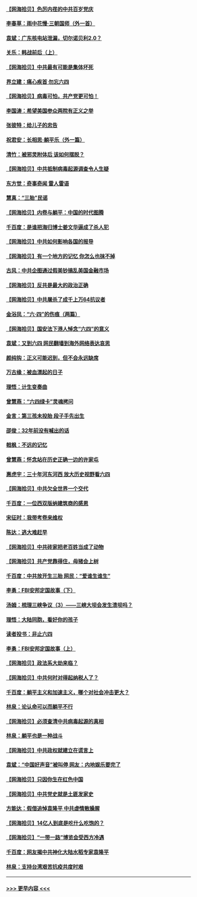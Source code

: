 #### [【网海拾贝】色厉内荏的中共百岁党庆](../pages/nsc993/n13025582.md?t=06170952) 
#### [李春草：雨中花慢‧三朝国师（外一首）](../pages/nsc993/n13025567.md?t=06170952) 
#### [袁斌：广东核电站泄漏，切尔诺贝利2.0？](../pages/nsc993/n13025475.md?t=06170952) 
#### [关乐：韩战前后（上）](../pages/nsc993/n13025387.md?t=06170952) 
#### [【网海拾贝】中共最有可能是集体坏死](../pages/nsc993/n13023101.md?t=06170952) 
#### [界立建：痛心疾首 勿忘六四](../pages/nsc993/n13022339.md?t=06170952) 
#### [【网海拾贝】病毒可怕，共产党更可怕！](../pages/nsc993/n13020728.md?t=06170952) 
#### [李国涛：希望美国参众两院有正义之举](../pages/nsc993/n13020674.md?t=06170952) 
#### [张彼特：给儿子的忠告](../pages/nsc993/n13018934.md?t=06170952) 
#### [祝君安：长相思‧躺平乐（外一篇）](../pages/nsc993/n13018923.md?t=06170952) 
#### [清竹：被邪灵附体后 该如何摆脱？](../pages/nsc993/n13018877.md?t=06170952) 
#### [【网海拾贝】中共抵制病毒起源调查令人生疑](../pages/nsc993/n13017785.md?t=06170952) 
#### [东方觉：奇事奇闻 雷人雷语](../pages/nsc993/n13017577.md?t=06170952) 
#### [慧真：“三胎”民谣](../pages/nsc993/n13017394.md?t=06170952) 
#### [【网海拾贝】内卷与躺平：中国的时代图腾](../pages/nsc993/n13016128.md?t=06170952) 
#### [千百度：是谁把海归博士姜文华逼成了杀人犯](../pages/nsc993/n13015218.md?t=06170952) 
#### [【网海拾贝】中共如何影响各国的报导](../pages/nsc993/n13012599.md?t=06170952) 
#### [【网海拾贝】有一个地方的记忆 你怎么也抹不掉](../pages/nsc993/n13009802.md?t=06170952) 
#### [古风：中共企图通过假美钞搞乱美国金融市场](../pages/nsc993/n13009626.md?t=06170952) 
#### [【网海拾贝】反共是最大的政治正确](../pages/nsc993/n13007051.md?t=06170952) 
#### [【网海拾贝】中共屠杀了成千上万64抗议者](../pages/nsc993/n13002713.md?t=06170952) 
#### [金浴凤：“六·四”的伤痕（两篇）](../pages/nsc993/n13001719.md?t=06170952) 
#### [【网海拾贝】国安法下港人悼念“六四”的意义](../pages/nsc993/n13001039.md?t=06170952) 
#### [袁斌：又到六四 网民翻墙到海外网络表达哀思](../pages/nsc993/n13000995.md?t=06170952) 
#### [颜纯钩：正义可能迟到，但不会永远缺席](../pages/nsc993/n13000920.md?t=06170952) 
#### [万古缘：被血漂起的日子](../pages/nsc993/n13000914.md?t=06170952) 
#### [理悟：计生变奏曲](../pages/nsc993/n13000414.md?t=06170952) 
#### [曾慧燕：“六四绿卡”灵魂拷问](../pages/nsc993/n13000277.md?t=06170952) 
#### [金言：第三孩未投胎 段子手先出生](../pages/nsc993/n13000215.md?t=06170952) 
#### [邵俊：32年前没有喊出的话](../pages/nsc993/n13000181.md?t=06170952) 
#### [戟枫：不远的记忆](../pages/nsc993/n13000121.md?t=06170952) 
#### [曾慧燕：怀念站在历史正确一边的许家屯](../pages/nsc993/n13000073.md?t=06170952) 
#### [惠虎宇：三十年河东河西 放大历史视野看六四](../pages/nsc993/n13000018.md?t=06170952) 
#### [【网海拾贝】中共欠全世界一个交代](../pages/nsc993/n12998706.md?t=06170952) 
#### [千百度：一位西双版纳建筑商的感恩](../pages/nsc993/n12998487.md?t=06170952) 
#### [宋征时：我带考卷来维权](../pages/nsc993/n12994088.md?t=06170952) 
#### [陈达：逃大难赶早](../pages/nsc993/n12993569.md?t=06170952) 
#### [【网海拾贝】中共砖家把老百姓当成了动物](../pages/nsc993/n12993483.md?t=06170952) 
#### [【网海拾贝】共产党靠得住，母猪会上树](../pages/nsc993/n12990730.md?t=06170952) 
#### [千百度：中共放开生三胎 网民：“爱谁生谁生”](../pages/nsc993/n12990644.md?t=06170952) 
#### [李勇：FBI安邦定国故事（下）](../pages/nsc993/n12987854.md?t=06170952) 
#### [汤姆：梳理三峡争议（3）——三峡大坝会发生溃坝吗？](../pages/nsc993/n12989806.md?t=06170952) 
#### [理悟：大陆同胞，看好你的孩子](../pages/nsc993/n12989778.md?t=06170952) 
#### [读者投书：非止六四](../pages/nsc993/n12989673.md?t=06170952) 
#### [李勇：FBI安邦定国故事（上）](../pages/nsc993/n12987749.md?t=06170952) 
#### [【网海拾贝】政法系大劫来临？](../pages/nsc993/n12987596.md?t=06170952) 
#### [【网海拾贝】中共何时对得起纳税人了？](../pages/nsc993/n12985578.md?t=06170952) 
#### [千百度：躺平主义和加速主义，哪个对社会冲击更大？](../pages/nsc993/n12985512.md?t=06170952) 
#### [林泉：论认命可以而躺平不行](../pages/nsc993/n12985505.md?t=06170952) 
#### [【网海拾贝】必须查清中共病毒起源的真相](../pages/nsc993/n12984276.md?t=06170952) 
#### [林泉：躺平也是一种战斗](../pages/nsc993/n12984194.md?t=06170952) 
#### [【网海拾贝】中共政权就建立在谎言上](../pages/nsc993/n12981880.md?t=06170952) 
#### [袁斌：“中国好声音”被叫停 网友：内地娱乐要完了](../pages/nsc993/n12981826.md?t=06170952) 
#### [【网海拾贝】只因你生在红色中国](../pages/nsc993/n12979096.md?t=06170952) 
#### [【网海拾贝】中共党史就是土匪发家史](../pages/nsc993/n12976478.md?t=06170952) 
#### [方能达：假借追悼袁隆平 中共虚情散臊腥](../pages/nsc993/n12976396.md?t=06170952) 
#### [【网海拾贝】14亿人到底是吃什么吃饱的？](../pages/nsc993/n12974125.md?t=06170952) 
#### [【网海拾贝】“一带一路”博览会受西方冷遇](../pages/nsc993/n12971787.md?t=06170952) 
#### [千百度：网友揭中共神化大陆水稻专家袁隆平](../pages/nsc993/n12971733.md?t=06170952) 
#### [林泉：支持台湾艰苦抗疫共度时艰](../pages/nsc993/n12971350.md?t=06170952) 

----
#### [ >>> 更早内容 <<< ](../indexes/nsc993-earlier.md)
